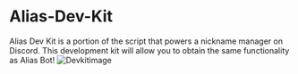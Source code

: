 # Alias-Dev-Kit
Alias Dev Kit is a portion of the script that powers a nickname manager on Discord. This development kit will allow you to obtain the same functionality as Alias Bot!
![Devkitimage](https://media.discordapp.net/attachments/1117130242033733642/1121438539545055433/Alias_Dev_Kit.png)
